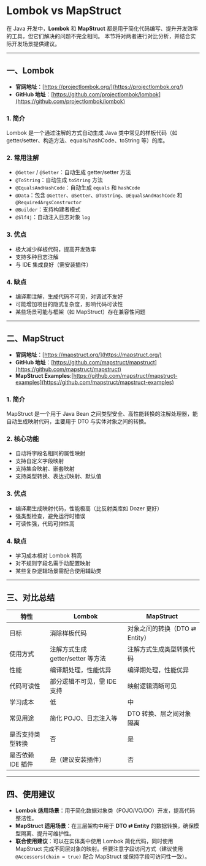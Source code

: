 # Lombok vs MapStruct

在 Java 开发中，**Lombok** 和 **MapStruct** 都是用于简化代码编写、提升开发效率的工具，但它们解决的问题不完全相同。
本节将对两者进行对比分析，并结合实际开发场景提供建议。

---

## 一、Lombok

- **官网地址**：[https://projectlombok.org/](https://projectlombok.org/)
- **GitHub 地址**：[https://github.com/projectlombok/lombok](https://github.com/projectlombok/lombok)

### 1. 简介

Lombok 是一个通过注解的方式自动生成 Java 类中常见的样板代码（如 getter/setter、构造方法、equals/hashCode、toString 等）的库。

### 2. 常用注解

- `@Getter` / `@Setter`：自动生成 getter/setter 方法
- `@ToString`：自动生成 `toString` 方法
- `@EqualsAndHashCode`：自动生成 `equals` 和 `hashCode`
- `@Data`：包含 `@Getter`、`@Setter`、`@ToString`、`@EqualsAndHashCode` 和 `@RequiredArgsConstructor`
- `@Builder`：支持构建者模式
- `@Slf4j`：自动注入日志对象 `log`

### 3. 优点

- 极大减少样板代码，提高开发效率
- 支持多种日志注解
- 与 IDE 集成良好（需安装插件）

### 4. 缺点

- 编译期注解，生成代码不可见，对调试不友好
- 可能增加项目的隐式复杂度，影响代码可读性
- 某些场景可能与框架（如 MapStruct）存在兼容性问题

---

## 二、MapStruct

- **官网地址**：[https://mapstruct.org/](https://mapstruct.org/)
- **GitHub 地址**：[https://github.com/mapstruct/mapstruct](https://github.com/mapstruct/mapstruct)
- **MapStruct Examples**:[https://github.com/mapstruct/mapstruct-examples](https://github.com/mapstruct/mapstruct-examples)

### 1. 简介

MapStruct 是一个用于 Java Bean 之间类型安全、高性能转换的注解处理器，能自动生成映射代码，主要用于 DTO 与实体对象之间的转换。

### 2. 核心功能

- 自动将字段名相同的属性映射
- 支持自定义字段映射
- 支持集合映射、嵌套映射
- 支持类型转换、表达式映射、默认值

### 3. 优点

- 编译期生成映射代码，性能极高（比反射类库如 Dozer 更好）
- 强类型检查，避免运行时错误
- 可读性强，代码可控性高

### 4. 缺点

- 学习成本相对 Lombok 稍高
- 对不规则字段名需手动配置映射
- 某些复杂逻辑场景需配合使用辅助类

---

## 三、对比总结

| 特性          | Lombok                   | MapStruct             |
|-------------|--------------------------|-----------------------|
| 目标          | 消除样板代码                   | 对象之间的转换（DTO ⇄ Entity） |
| 使用方式        | 注解方式生成 getter/setter 等方法 | 注解方式生成类型转换代码          |
| 性能          | 编译期处理，性能优异               | 编译期处理，性能优异            |
| 代码可读性       | 部分逻辑不可见，需 IDE 支持         | 映射逻辑清晰可见              |
| 学习成本        | 低                        | 中                     |
| 常见用途        | 简化 POJO、日志注入等            | DTO 转换、层之间对象隔离        |
| 是否支持类型转换    | 否                        | 是                     |
| 是否依赖 IDE 插件 | 是（建议安装插件）                | 否                     |

---

## 四、使用建议

- **Lombok 适用场景**：用于简化数据对象类（POJO/VO/DO）开发，提高代码整洁性。
- **MapStruct 适用场景**：在三层架构中用于 **DTO ⇄ Entity** 的数据转换，确保模型隔离、提升可维护性。
- **联合使用建议**：可以在实体类中使用 Lombok 简化代码，同时使用 MapStruct 完成不同层对象的映射。但要注意字段访问方式（建议使用
  `@Accessors(chain = true)` 配合 MapStruct 或保持字段可访问性一致）。
